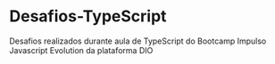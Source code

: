 # Desafios-TypeScript
Desafios realizados durante aula de TypeScript do Bootcamp Impulso Javascript Evolution da plataforma DIO
